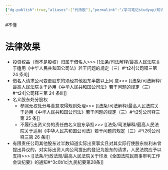 ```yaml
---
{"dg-publish":true,"aliases":["代持股"],"permalink":"/学习笔记studyup/知识点cheese/借名持股/","dgPassFrontmatter":true,"noteIcon":"","created":"2024-09-16T21:23:42.341+08:00","updated":"2024-09-30T11:29:11.857+08:00"}
---
```


#不懂
# 法律效果
- 投资权益（而不是股权）归属于借名人>>> [[法条/司法解释/最高人民法院关于适用《中华人民共和国公司法》若干问题的规定（三）#^t24\|公司释三第 24 条Ⅱ]]
- 借名人请求公司变更股东的须经其他股东半数以上同 意>>> [[法条/司法解释/最高人民法院关于适用《中华人民共和国公司法》若干问题的规定（三）#^t24\|公司释三第 24 条Ⅲ]]
- 名义股东处分股权
	- 参照无权处分与善意取得规则处理>>> [[法条/司法解释/最高人民法院关于适用《中华人民共和国公司法》若干问题的规定（三）#^t25\|公司释三第 25 条]]
	- 不履行出资义务的责任由名义股东承担>>> [[法条/司法解释/最高人民法院关于适用《中华人民共和国公司法》若干问题的规定（三）#^t26\|公司释三第 26 条Ⅰ]]
- 有限责任公司其他股东过半数知道实际出资事实且对其实际行使股东权利未曾提出异议的，对实际出资人向公司提出的登记为股东的请求，人民法院应予以支持>>> [[法条/行政法规/最高人民法院关于印发《全国法院民商事审判工作会议纪要》的通知#^3c0b1c\|九民纪要第28条]]